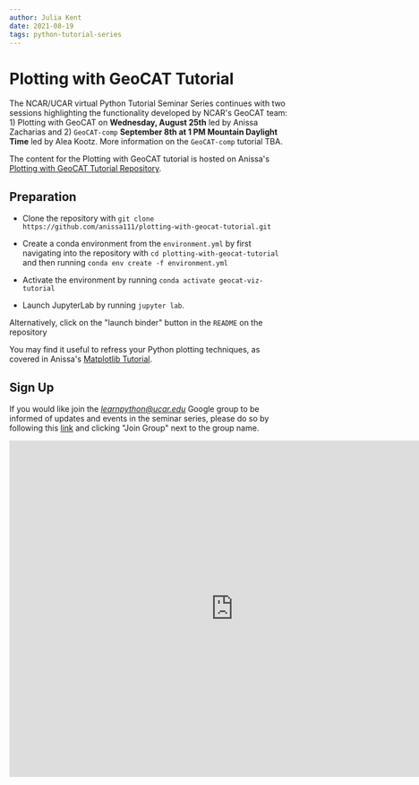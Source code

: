 ```yaml
---
author: Julia Kent
date: 2021-08-19
tags: python-tutorial-series
---
```


# Plotting with GeoCAT Tutorial

The NCAR/UCAR virtual Python Tutorial Seminar Series continues with two sessions highlighting the functionality developed by NCAR's GeoCAT team: 1) Plotting with GeoCAT on **Wednesday, August 25th** led by Anissa Zacharias and 2) `GeoCAT-comp` **September 8th at 1 PM Mountain Daylight Time** led by Alea Kootz. More information on the `GeoCAT-comp` tutorial TBA.

The content for the Plotting with GeoCAT tutorial is hosted on Anissa's [Plotting with GeoCAT Tutorial Repository](https://github.com/anissa111/plotting-with-geocat-tutorial).

## Preparation

- Clone the repository with `git clone https://github.com/anissa111/plotting-with-geocat-tutorial.git`

- Create a conda environment from the `environment.yml` by first navigating into the repository with `cd plotting-with-geocat-tutorial` and then running `conda env create -f environment.yml`

- Activate the environment by running `conda activate geocat-viz-tutorial`

- Launch JupyterLab by running `jupyter lab`.

Alternatively, click on the "launch binder" button in the `README` on the repository

You may find it useful to refress your Python plotting techniques, as covered in Anissa's [Matplotlib Tutorial](https://youtu.be/EiPRIdHQEmE).

## Sign Up

If you would like join the *learnpython@ucar.edu* Google group to be informed of updates and events in the seminar series, please do so by following this [link](https://groups.google.com/a/ucar.edu/g/learnpython/about) and clicking "Join Group" next to the group name.

<iframe src="https://calendar.google.com/calendar/embed?src=c_krmtmqm6kb5u7ke6t5on9l0rus%40group.calendar.google.com" style="border: 0" width="800" height="600" frameborder="0" scrolling="no"></iframe>
